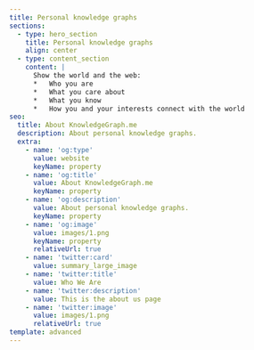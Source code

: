 ```yaml
---
title: Personal knowledge graphs
sections:
  - type: hero_section
    title: Personal knowledge graphs
    align: center
  - type: content_section
    content: |
      Show the world and the web:
      *   Who you are
      *   What you care about
      *   What you know
      *   How you and your interests connect with the world
seo:
  title: About KnowledgeGraph.me
  description: About personal knowledge graphs.
  extra:
    - name: 'og:type'
      value: website
      keyName: property
    - name: 'og:title'
      value: About KnowledgeGraph.me
      keyName: property
    - name: 'og:description'
      value: About personal knowledge graphs.
      keyName: property
    - name: 'og:image'
      value: images/1.png
      keyName: property
      relativeUrl: true
    - name: 'twitter:card'
      value: summary_large_image
    - name: 'twitter:title'
      value: Who We Are
    - name: 'twitter:description'
      value: This is the about us page
    - name: 'twitter:image'
      value: images/1.png
      relativeUrl: true
template: advanced
---
```

